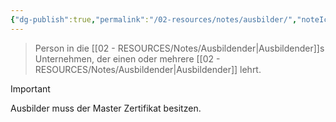 ```yaml
---
{"dg-publish":true,"permalink":"/02-resources/notes/ausbilder/","noteIcon":"","updated":"2024-08-11T00:00:36.000+02:00"}
---
```


> Person in die [[02 - RESOURCES/Notes/Ausbildender\|Ausbildender]]s Unternehmen, der einen oder mehrere [[02 - RESOURCES/Notes/Ausbildender\|Ausbildender]] lehrt.

> [!important] 
> Ausbilder muss der Master Zertifikat besitzen.



